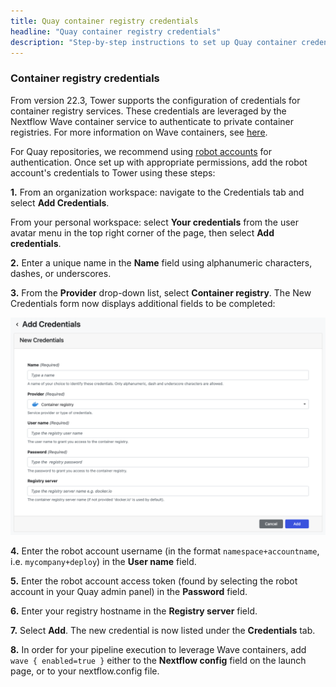 ```yaml
---
title: Quay container registry credentials
headline: "Quay container registry credentials"
description: "Step-by-step instructions to set up Quay container credentials in Nextflow Tower."
---
```


### Container registry credentials

From version 22.3, Tower supports the configuration of credentials for container registry services. These credentials are leveraged by the Nextflow Wave container service to authenticate to private container registries. For more information on Wave containers, see [here](https://www.nextflow.io/docs/latest/wave.html).

For Quay repositories, we recommend using [robot accounts](https://docs.quay.io/glossary/robot-accounts.html) for authentication. Once set up with appropriate permissions, add the robot account's credentials to Tower using these steps:

**1.** From an organization workspace: navigate to the Credentials tab and select **Add Credentials**.

From your personal workspace: select **Your credentials** from the user avatar menu in the top right corner of the page, then select **Add credentials**.

**2.** Enter a unique name in the **Name** field using alphanumeric characters, dashes, or underscores.

**3.** From the **Provider** drop-down list, select **Container registry**. The New Credentials form now displays additional fields to be completed:

![](_images/container_registry_credentials_blank.png)

**4.** Enter the robot account username (in the format `namespace+accountname`, i.e. `mycompany+deploy`) in the **User name** field.

**5.** Enter the robot account access token (found by selecting the robot account in your Quay admin panel) in the **Password** field.

**6.** Enter your registry hostname in the **Registry server** field.

**7.** Select **Add**. The new credential is now listed under the **Credentials** tab.

**8.** In order for your pipeline execution to leverage Wave containers, add `wave { enabled=true }` either to the **Nextflow config** field on the launch page, or to your nextflow.config file.
